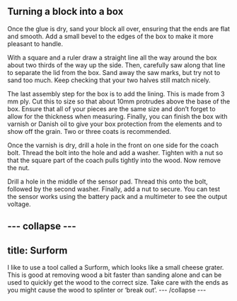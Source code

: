 ## Turning a block into a box

Once the glue is dry, sand your block all over, ensuring that the ends are flat and smooth. Add a small bevel to the edges of the box to make it more pleasant to handle.

With a square and a ruler draw a straight line all the way around the box about two thirds of the way up the side. Then, carefully saw along that line to separate the lid from the box. Sand away the saw marks, but try not to sand too much. Keep checking that your two halves still match nicely.

The last assembly step for the box is to add the lining. This is made from 3 mm ply. Cut this to size so that about 10mm protrudes above the base of the box. Ensure that all of your pieces are the same size and don’t forget to allow for the thickness when measuring. Finally, you can finish the box with varnish or Danish oil to give your box protection from the elements and to show off the grain. Two or three coats is recommended.

Once the varnish is dry, drill a hole in the front on one side for the coach bolt. Thread the bolt into the hole and add a washer. Tighten with a nut so that the square part of the coach pulls tightly into the wood. Now remove the nut.

Drill a hole in the middle of the sensor pad. Thread this onto the bolt, followed by the second washer. Finally, add a nut to secure. You can test the sensor works using the battery pack and a multimeter to see the output voltage.

--- collapse ---
---
title: Surform
---

I like to use a tool called a Surform, which looks like a small cheese grater. This is good at removing wood a bit faster than sanding alone and can be used to quickly get the wood to the correct size. Take care with the ends as you might cause the wood to splinter or ‘break out’.
--- /collapse ---
